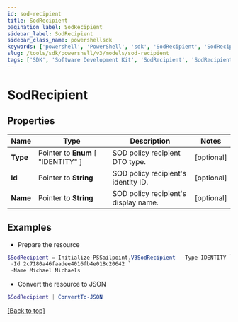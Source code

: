 ```yaml
---
id: sod-recipient
title: SodRecipient
pagination_label: SodRecipient
sidebar_label: SodRecipient
sidebar_class_name: powershellsdk
keywords: ['powershell', 'PowerShell', 'sdk', 'SodRecipient', 'SodRecipient'] 
slug: /tools/sdk/powershell/v3/models/sod-recipient
tags: ['SDK', 'Software Development Kit', 'SodRecipient', 'SodRecipient']
---
```



# SodRecipient

## Properties

Name | Type | Description | Notes
------------ | ------------- | ------------- | -------------
**Type** |  Pointer to  **Enum** [  "IDENTITY" ] | SOD policy recipient DTO type. | [optional] 
**Id** |  Pointer to **String** | SOD policy recipient's identity ID. | [optional] 
**Name** |  Pointer to **String** | SOD policy recipient's display name. | [optional] 

## Examples

- Prepare the resource
```powershell
$SodRecipient = Initialize-PSSailpoint.V3SodRecipient  -Type IDENTITY `
 -Id 2c7180a46faadee4016fb4e018c20642 `
 -Name Michael Michaels
```

- Convert the resource to JSON
```powershell
$SodRecipient | ConvertTo-JSON
```


[[Back to top]](#) 

